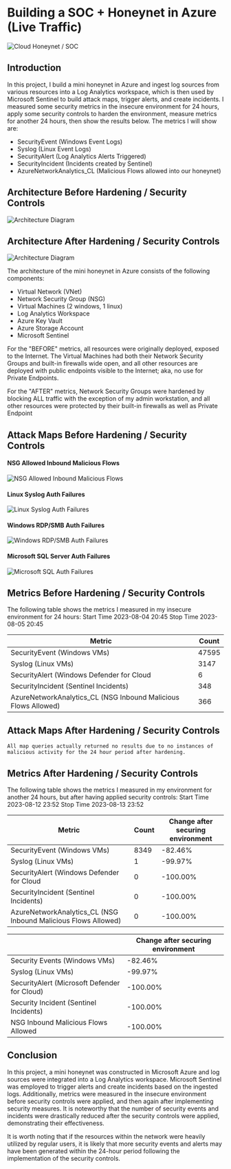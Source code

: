 # Building a SOC + Honeynet in Azure (Live Traffic)
<!--
![Cloud Honeynet / SOC](https://i.imgur.com/ZWxe03e.jpg)
-->
![Cloud Honeynet / SOC](https://github.com/kyiez/Azure-SOC/assets/90296943/a4127ea0-8e66-41af-9195-a51817b1639b)


## Introduction

In this project, I build a mini honeynet in Azure and ingest log sources from various resources into a Log Analytics workspace, which is then used by Microsoft Sentinel to build attack maps, trigger alerts, and create incidents. I measured some security metrics in the insecure environment for 24 hours, apply some security controls to harden the environment, measure metrics for another 24 hours, then show the results below. The metrics I will show are:

- SecurityEvent (Windows Event Logs)
- Syslog (Linux Event Logs)
- SecurityAlert (Log Analytics Alerts Triggered)
- SecurityIncident (Incidents created by Sentinel)
- AzureNetworkAnalytics_CL (Malicious Flows allowed into our honeynet)

## Architecture Before Hardening / Security Controls
<!--
![Architecture Diagram](https://i.imgur.com/aBDwnKb.jpg)
-->
![Architecture Diagram](https://github.com/kyiez/Azure-SOC/assets/90296943/6dbc6d15-1956-4eed-9934-b0df88ece504)




## Architecture After Hardening / Security Controls
<!--
![Architecture Diagram](https://i.imgur.com/YQNa9Pp.jpg)
-->
![Architecture Diagram](https://github.com/kyiez/Azure-SOC/assets/90296943/596a63e2-20ad-44c5-bb05-f70d4db4c425)


The architecture of the mini honeynet in Azure consists of the following components:

- Virtual Network (VNet)
- Network Security Group (NSG)
- Virtual Machines (2 windows, 1 linux)
- Log Analytics Workspace
- Azure Key Vault
- Azure Storage Account
- Microsoft Sentinel

For the "BEFORE" metrics, all resources were originally deployed, exposed to the Internet. The Virtual Machines had both their Network Security Groups and built-in firewalls wide open, and all other resources are deployed with public endpoints visible to the Internet; aka, no use for Private Endpoints.

For the "AFTER" metrics, Network Security Groups were hardened by blocking ALL traffic with the exception of my admin workstation, and all other resources were protected by their built-in firewalls as well as Private Endpoint

## Attack Maps Before Hardening / Security Controls
#### NSG Allowed Inbound Malicious Flows
![NSG Allowed Inbound Malicious Flows](https://github.com/kyiez/Azure-SOC/assets/90296943/e8f955ad-e03e-44c2-80f4-43b7bd46fbed)<br>
#### Linux Syslog Auth Failures
![Linux Syslog Auth Failures](https://github.com/kyiez/Azure-SOC/assets/90296943/0d91ad52-4cfe-4172-80d8-38fff54db621)<br>
#### Windows RDP/SMB Auth Failures
![Windows RDP/SMB Auth Failures](https://github.com/kyiez/Azure-SOC/assets/90296943/9d35bb2d-0132-45b9-a025-d669bf45abd0)<br>
#### Microsoft SQL Server Auth Failures
![Microsoft SQL Auth Failures](https://github.com/kyiez/Azure-SOC/assets/90296943/c1be1b13-5822-42db-a33d-a798a7ed54e1)<br>


## Metrics Before Hardening / Security Controls

The following table shows the metrics I measured in my insecure environment for 24 hours:
Start Time 2023-08-04 20:45
Stop Time 2023-08-05 20:45

| Metric                                                         | Count
| ------------------------                                       | -----
| SecurityEvent (Windows VMs)                                    | 47595
| Syslog (Linux VMs)                                             | 3147
| SecurityAlert (Windows Defender for Cloud                      | 6
| SecurityIncident (Sentinel Incidents)                          | 348
| AzureNetworkAnalytics_CL (NSG Inbound Malicious Flows Allowed) | 366


## Attack Maps After Hardening / Security Controls

```All map queries actually returned no results due to no instances of malicious activity for the 24 hour period after hardening.```

## Metrics After Hardening / Security Controls

The following table shows the metrics I measured in my environment for another 24 hours, but after having applied security controls:
Start Time 2023-08-12 23:52
Stop Time	2023-08-13 23:52

| Metric                                                         | Count  | Change after securing environment  
| ------------------------                                       | -----  | ---- 
| SecurityEvent (Windows VMs)                                    | 8349   | -82.46%
| Syslog (Linux VMs)                                             | 1      | -99.97%
| SecurityAlert (Windows Defender for Cloud                      | 0      | -100.00%
| SecurityIncident (Sentinel Incidents)                          | 0      | -100.00%
| AzureNetworkAnalytics_CL (NSG Inbound Malicious Flows Allowed) | 0      | -100.00%


|                          | Change after securing environment
| ------------------------ | -----
| Security Events (Windows VMs)            | -82.46%
| Syslog (Linux VMs)                   | -99.97%
| SecurityAlert (Microsoft Defender for Cloud)            | -100.00%
| Security Incident (Sentinel Incidents)         | -100.00%
| NSG Inbound Malicious Flows Allowed | -100.00%

## Conclusion

In this project, a mini honeynet was constructed in Microsoft Azure and log sources were integrated into a Log Analytics workspace. Microsoft Sentinel was employed to trigger alerts and create incidents based on the ingested logs. Additionally, metrics were measured in the insecure environment before security controls were applied, and then again after implementing security measures. It is noteworthy that the number of security events and incidents were drastically reduced after the security controls were applied, demonstrating their effectiveness.

It is worth noting that if the resources within the network were heavily utilized by regular users, it is likely that more security events and alerts may have been generated within the 24-hour period following the implementation of the security controls.

